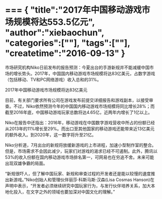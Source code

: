 ===
{
    "title":"2017年中国移动游戏市场规模将达553.5亿元",
    "author":"xiebaochun",
    "categories":[""],
    "tags":[""],
    "createtime":"2016-09-13"
}
===
市场研究机构Niko日前发布的报告预测：今夏出台的手游新规并不能减缓中国市场的增长势头。2017年，中国国内移动游戏市场规模将达83亿美元，占数字游戏（包括移动、TV和PC网络游戏）收入总和的31%。

2017年中国移动游戏市场规模将达83亿美元

目前，有关部门要求所有公司在游戏发布前提交详细报告和游戏副本，以接受审查。不过，Niko依然预测今年的中国国内移动游戏市场规模将同比增长28%；而截至2016年底，中国移动游戏玩家总数将达4.65亿，近两年内增长了1亿以上。

Niko在报告中还指出：2016年，移动游戏在中国数字游戏营收中所占的份额已经从2013年的11%增长至29%。而出口至其他国家的移动游戏还能带来近13亿美元的额外收入。到2020年，这一数字将升至21亿。

Niko分析道，7月出台的新规将放缓新游戏的上市进程，加速小型制作室的整合。但是，市场需求不会因此减少，玩家们对游戏的渴求已经不可遏制。此外，腾讯以53%的收入份额在国内移动游戏市场排名第一，可网易也在穷追不舍。未来可能出现双雄争霸的局面。

“新规很吓人，但了解中国玩家、新规和审查过程的开发者还是能以较慢的速度推出新游戏。”Niko创始人和管理伙伴丽莎·科斯马斯·汉森(Lisa Cosmas Hanson)在声明中表示，“开发者必须继续研究中国玩家行为，与发行伙伴培养关系，加大本地化投入，在文字之外的领域也要加深对中国文化的理解。”


